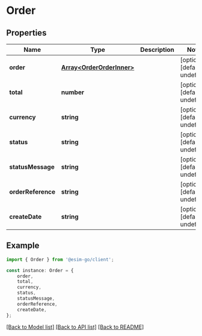 # Order


## Properties

Name | Type | Description | Notes
------------ | ------------- | ------------- | -------------
**order** | [**Array&lt;OrderOrderInner&gt;**](OrderOrderInner.md) |  | [optional] [default to undefined]
**total** | **number** |  | [optional] [default to undefined]
**currency** | **string** |  | [optional] [default to undefined]
**status** | **string** |  | [optional] [default to undefined]
**statusMessage** | **string** |  | [optional] [default to undefined]
**orderReference** | **string** |  | [optional] [default to undefined]
**createDate** | **string** |  | [optional] [default to undefined]

## Example

```typescript
import { Order } from '@esim-go/client';

const instance: Order = {
    order,
    total,
    currency,
    status,
    statusMessage,
    orderReference,
    createDate,
};
```

[[Back to Model list]](../README.md#documentation-for-models) [[Back to API list]](../README.md#documentation-for-api-endpoints) [[Back to README]](../README.md)
